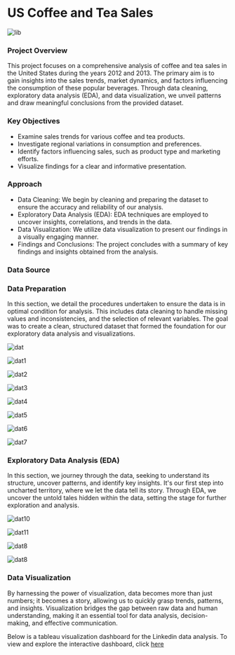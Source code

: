 # US Coffee and Tea Sales 
 
![lib](https://github.com/hayfordatim/US-Coffee-and-Tea-Sales/blob/main/images/nathan-dumlao-6VhPY27jdps-unsplash.jpg) 

### Project Overview

This project focuses on a comprehensive analysis of coffee and tea sales in the United States during the years 2012 and 2013. The primary aim is to gain insights into the sales trends, market dynamics, and factors influencing the consumption of these popular beverages. Through data cleaning, exploratory data analysis (EDA), and data visualization, we unveil patterns and draw meaningful conclusions from the provided dataset.

### Key Objectives
- Examine sales trends for various coffee and tea products.
- Investigate regional variations in consumption and preferences.
- Identify factors influencing sales, such as product type and marketing efforts.
- Visualize findings for a clear and informative presentation.

### Approach
- Data Cleaning: We begin by cleaning and preparing the dataset to ensure the accuracy and reliability of our analysis.
- Exploratory Data Analysis (EDA): EDA techniques are employed to uncover insights, correlations, and trends in the data.
- Data Visualization: We utilize data visualization to present our findings in a visually engaging manner.
- Findings and Conclusions: The project concludes with a summary of key findings and insights obtained from the analysis.


### Data Source


### Data Preparation

In this section, we detail the procedures undertaken to ensure the data is in optimal condition for analysis. This includes data cleaning to handle missing values and inconsistencies, and the selection of relevant variables. The goal was to create a clean, structured dataset that formed the foundation for our exploratory data analysis and visualizations.

![dat](https://github.com/hayfordatim/US-Coffee-and-Tea-Sales/blob/main/images/carbon3.png) 

![dat1](https://github.com/hayfordatim/US-Coffee-and-Tea-Sales/blob/main/images/s1.png) 

![dat2](https://github.com/hayfordatim/US-Coffee-and-Tea-Sales/blob/main/images/carbon4.png) 

![dat3](https://github.com/hayfordatim/US-Coffee-and-Tea-Sales/blob/main/images/s3.png) 

![dat4](https://github.com/hayfordatim/US-Coffee-and-Tea-Sales/blob/main/images/carbon5.png) 

![dat5](https://github.com/hayfordatim/US-Coffee-and-Tea-Sales/blob/main/images/s2.png) 

![dat6](https://github.com/hayfordatim/US-Coffee-and-Tea-Sales/blob/main/images/carbon8.png) 

![dat7](https://github.com/hayfordatim/US-Coffee-and-Tea-Sales/blob/main/images/s4.png) 




### Exploratory Data Analysis (EDA)

In this section, we journey through the data, seeking to understand its structure, uncover patterns, and identify key insights. It's our first step into uncharted territory, where we let the data tell its story. Through EDA, we uncover the untold tales hidden within the data, setting the stage for further exploration and analysis.

![dat10](https://github.com/hayfordatim/US-Coffee-and-Tea-Sales/blob/main/images/carbon10.png) 

![dat11](https://github.com/hayfordatim/US-Coffee-and-Tea-Sales/blob/main/images/s6.png) 

![dat8](https://github.com/hayfordatim/US-Coffee-and-Tea-Sales/blob/main/images/carbon11.png) 

![dat8](https://github.com/hayfordatim/US-Coffee-and-Tea-Sales/blob/main/images/s7.png) 


### Data Visualization

By harnessing the power of visualization, data becomes more than just numbers; it becomes a story, allowing us to quickly grasp trends, patterns, and insights. Visualization bridges the gap between raw data and human understanding, making it an essential tool for data analysis, decision-making, and effective communication.

Below is a tableau visualization dashboard for the Linkedin data analysis. To view and explore the interactive dashboard, click [here](https://public.tableau.com/shared/H8KBQBJJ2?:display_count=n&:origin=viz_share_link) 
